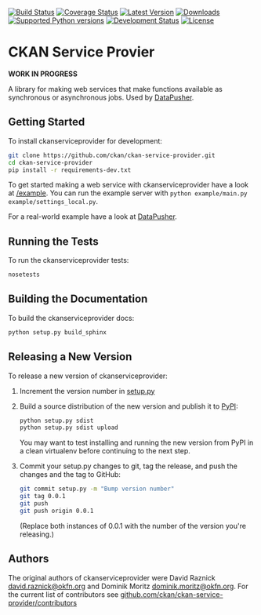 [![Build Status](https://travis-ci.org/ckan/ckan-service-provider.png?branch=master)](https://travis-ci.org/ckan/ckan-service-provider)
[![Coverage Status](https://coveralls.io/repos/ckan/ckan-service-provider/badge.png?branch=master)](https://coveralls.io/r/ckan/ckan-service-provider?branch=master)
[![Latest Version](https://pypip.in/version/ckanserviceprovider/badge.svg)](https://pypi.python.org/pypi/ckanserviceprovider/)
[![Downloads](https://pypip.in/download/ckanserviceprovider/badge.svg)](https://pypi.python.org/pypi/ckanserviceprovider/)
[![Supported Python versions](https://pypip.in/py_versions/ckanserviceprovider/badge.svg)](https://pypi.python.org/pypi/ckanserviceprovider/)
[![Development Status](https://pypip.in/status/ckanserviceprovider/badge.svg)](https://pypi.python.org/pypi/ckanserviceprovider/)
[![License](https://pypip.in/license/ckanserviceprovider/badge.svg)](https://pypi.python.org/pypi/ckanserviceprovider/)

[DataPusher]: https://github.com/okfn/datapusher
[PyPI]: https://pypi.python.org/pypi/ckanserviceprovider


# CKAN Service Provier

__WORK IN PROGRESS__

A library for making web services that make functions available as synchronous
or asynchronous jobs. Used by [DataPusher][].


## Getting Started

To install ckanserviceprovider for development:

```bash
git clone https://github.com/ckan/ckan-service-provider.git
cd ckan-service-provider
pip install -r requirements-dev.txt
```

To get started making a web service with ckanserviceprovider have a look at
[/example](example). You can run the example server with
`python example/main.py example/settings_local.py`.

For a real-world example have a look at [DataPusher][].


## Running the Tests

To run the ckanserviceprovider tests:

```bash
nosetests
```


## Building the Documentation

To build the ckanserviceprovider docs:

```bash
python setup.py build_sphinx
```


## Releasing a New Version

To release a new version of ckanserviceprovider:

1. Increment the version number in [setup.py](setup.py)

2. Build a source distribution of the new version and publish it to
   [PyPI][]:

   ```bash
   python setup.py sdist
   python setup.py sdist upload
   ```

   You may want to test installing and running the new version from PyPI in a
   clean virtualenv before continuing to the next step.

3. Commit your setup.py changes to git, tag the release, and push the changes
   and the tag to GitHub:

   ```bash
   git commit setup.py -m "Bump version number"
   git tag 0.0.1
   git push
   git push origin 0.0.1
   ```

   (Replace both instances of 0.0.1 with the number of the version you're
   releasing.)


## Authors

The original authors of ckanserviceprovider were
David Raznick <david.raznick@okfn.org> and
Dominik Moritz <dominik.moritz@okfn.org>. For the current list of contributors
see [github.com/ckan/ckan-service-provider/contributors](https://github.com/ckan/ckan-service-provider/contributors)
